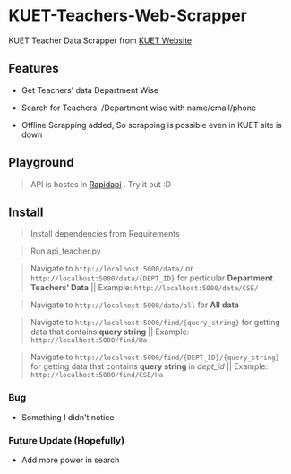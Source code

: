 # KUET-Teachers-Web-Scrapper
KUET Teacher Data Scrapper from [KUET Website](http://www.kuet.ac.bd/)

## Features
- Get Teachers' data Department Wise

- Search for Teachers' /Department wise with name/email/phone 

- Offline Scrapping added, So scrapping is possible even in KUET site is down
 
## Playground

> API is hostes in [Rapidapi](https://rapidapi.com/2013nuhash/api/kuet-teachers) . Try it out :D


## Install

> Install dependencies from Requirements

> Run api_teacher.py

> Navigate to `http://localhost:5000/data/` or `http://localhost:5000/data/{DEPT_ID}` for perticular <b> Department Teachers' Data</b> || Example: `http://localhost:5000/data/CSE/` 

> Navigate to `http://localhost:5000/data/all` for <b>All data</b>

> Navigate to `http://localhost:5000/find/{query_string}` for getting data that contains <b>query string </b> || Example: `http://localhost:5000/find/Ha`

> Navigate to `http://localhost:5000/find/{DEPT_ID}/{query_string}` for getting data that contains <b>query string </b> in <i>dept_id</i>  || Example: `http://localhost:5000/find/CSE/Ha`

### Bug
- Something I didn't notice

### Future Update (Hopefully)

- Add more power in search

